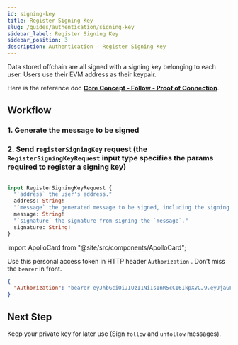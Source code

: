 ```yaml
---
id: signing-key
title: Register Signing Key
slug: /guides/authentication/signing-key
sidebar_label: Register Signing Key
sidebar_position: 3
description: Authentication - Register Signing Key
---
```


Data stored offchain are all signed with a signing key belonging to each user. Users use their EVM address as their keypair.

Here is the reference doc [**Core Concept - Follow - Proof of Connection**](/concepts/follow-connection).

## Workflow


### 1. Generate the message to be signed

### 2. Send `registerSigningKey` request (the `RegisterSigningKeyRequest` input type specifies the params required to register a signing key)

```graphql

input RegisterSigningKeyRequest {
  "`address` the user's address."
  address: String!
  "`message` the generated message to be signed, including the signing key public key information."
  message: String!
  "`signature` the signature from signing the `message`."
  signature: String!
}
```

import ApolloCard from "@site/src/components/ApolloCard";

<ApolloCard queryName="registerSigningKey" />

Use this personal access token in HTTP header `Authorization` . Don’t miss the `bearer` in front.

```json
{
  "Authorization": "bearer eyJhbGciOiJIUzI1NiIsInR5cCI6IkpXVCJ9.eyJjaGFpbl9pZCI6MSwiZG9tYWluIjoiY3liZXJjb25uZWN0Lm1lIiwiYWRkcmVzcyI6IjB4OTI3ZjM1NTExNzcyMWUwRThBN2I1ZUEyMDAwMmI2NUI4YTU1MTg5MCIsImlzcyI6IkN5YmVyQ29ubmVjdCIsImV4cCI6MTY2NTA4NDU2MywiaWF0IjoxNjYyNDkyNTYzfQ.X3Y-gTTnsmpNRqkZ3vAAv3UOnHBb5WH5EZ2sOcJRPnw"
}
```

## Next Step

Keep your private key for later use (Sign `follow` and `unfollow` messages).